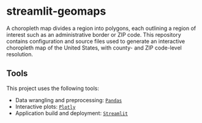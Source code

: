 # streamlit-geomaps

A choropleth map divides a region into polygons, each outlining a region of
interest such as an administrative border or ZIP code.
This repository contains configuration and source files used to generate
an interactive choropleth map of the United States, with county-
and ZIP code-level resolution.
<!--
## Analysis

View the report [here](https://bainmatt.github.io/streamlit-geomaps/notebooks/report.html).
 -->
## Tools

This project uses the following tools:

- Data wrangling and preprocessing: [`Pandas`](https://pandas.pydata.org/docs/)
- Interactive plots: [`Plotly`](https://plotly.com/)
- Application build and deployment: [`Streamlit`](https://streamlit.io/)

